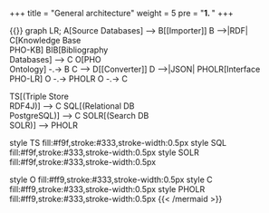 +++
title = "General architecture"
weight = 5
pre = "<b>1. </b>"
+++

{{<mermaid align="left">}}
graph LR;
A[Source Databases] --> B[[Importer]]
B -->|RDF| C[Knowledge Base<br/>PHO-KB]
BIB[Bibliography<br/>Databases] --> C
O[PHO<br/>Ontology] -.-> B
C --> D[[Converter]]
D -->|JSON| PHOLR[Interface<br/>PHO-LR]
O -.-> PHOLR
O -.-> C


TS[(Triple Store<br/>RDF4J)] --> C
SQL[(Relational DB<br/>PostgreSQL)] --> C
SOLR[(Search DB<br/>SOLR)] --> PHOLR

style TS  fill:#f9f,stroke:#333,stroke-width:0.5px
style SQL fill:#f9f,stroke:#333,stroke-width:0.5px
style SOLR fill:#f9f,stroke:#333,stroke-width:0.5px

style O fill:#ff9,stroke:#333,stroke-width:0.5px
style C fill:#ff9,stroke:#333,stroke-width:0.5px
style PHOLR fill:#ff9,stroke:#333,stroke-width:0.5px
{{< /mermaid >}}